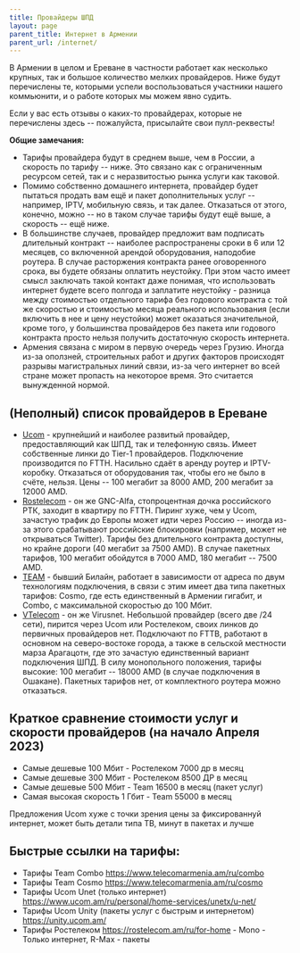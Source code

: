 ```yaml
---
title: Провайдеры ШПД
layout: page
parent_title: Интернет в Армении
parent_url: /internet/
---
```


В Армении в целом и Ереване в частности работает как несколько крупных, так и большое количество мелких провайдеров. Ниже будут перечислены те, которыми успели воспользоваться участники нашего коммьюнити, и о работе которых мы можем явно судить.

Если у вас есть отзывы о каких-то провайдерах, которые не перечислены здесь -- пожалуйста, присылайте свои пулл-реквесты!

**Общие замечания:**

* Тарифы провайдера будут в среднем выше, чем в России, а скорость по тарифу -- ниже. Это связано как с ограниченным ресурсом сетей, так и с неразвитостью рынка услуги как таковой.
* Помимо собственно домашнего интернета, провайдер будет пытаться продать вам ещё и пакет дополнительных услуг -- например, IPTV, мобильную связь, и так далее. Отказаться от этого, конечно, можно -- но в таком случае тарифы будут ещё выше, а скорость -- ещё ниже.
* В большинстве случаев, провайдер предложит вам подписать длительный контракт -- наиболее распространены сроки в 6 или 12 месяцев, со включенной арендой оборудования, наподобие роутера. В случае расторжения контракта ранее оговоренного срока, вы будете обязаны оплатить неустойку. При этом часто имеет смысл заключать такой контакт даже понимая, что использовать интернет будете всего полгода и заплатите неустойку - разница между стоимостью отдельного тарифа без годового контракта с той же скоростью и стоимостью месяца реального использования (если включить в нее и цену неустойки)  может оказаться значительной, кроме того, у большинства провайдеров без пакета или годового контракта просто нельзя получить достаточную скорость интернета.
* Армения связана с миром в первую очередь через Грузию. Иногда из-за оползней, строительных работ и других факторов происходят разрывы магистральных линий связи, из-за чего интернет во всей стране может пропасть на некоторое время. Это считается вынужденной нормой.

## (Неполный) список провайдеров в Ереване

* [Ucom](https://www.ucom.am/ru/personal) - крупнейший и наиболее развитый провайдер, предоставляющий как ШПД, так и телефонную связь. Имеет собственные линки до Tier-1 провайдеров. Подключение производится по FTTH. Насильно сдаёт в аренду роутер и IPTV-коробку. Отказаться от оборудования так, чтобы его не было в счёте, нельзя. Цены -- 100 мегабит за 8000 AMD, 200 мегабит за 12000 AMD.
* [Rostelecom](https://rostelecom.am/ru) - он же GNC-Alfa, стопроцентная дочка российского РТК, заходит в квартиру по FTTH. Пиринг хуже, чем у Ucom, зачастую трафик до Европы может идти через Россию -- иногда из-за этого срабатывают российские блокировки (например, может не открываться Twitter). Тарифы без длительного контракта доступны, но крайне дороги (40 мегабит за 7500 AMD). В случае пакетных тарифов, 100 мегабит обойдутся в 7000 AMD, 180 мегабит -- 7500 AMD.
* [TEAM](https://www.telecomarmenia.am/) - бывший Билайн, работает в зависимости от адреса по двум технологиям подключения, в связи с этим имеет два типа пакетных тарифов: Cosmo, где есть единственный в Армении гигабит, и Combo, с максимальной скоростью до 100 Мбит.
* [VTelecom](https://virusnet.am) - он же Virusnet. Небольшой провайдер (всего две /24 сети), пирится через Ucom или Ростелеком, своих линков до первичных провайдеров нет. Подключают по FTTB, работают в основном на северо-востоке города, а также в сельской местности марза Арагацотн, где это зачастую единственный вариант подключения ШПД. В силу монопольного положения, тарифы высокие: 100 мегабит -- 18000 AMD (в случае подключения в Ошакане). Пакетных тарифов нет, от комплектного роутера можно отказаться.

## Краткое сравнение стоимости услуг и скорости провайдеров (на начало Апреля 2023)
* Самые дешевые 100 Мбит - Ростелеком 7000 др в месяц
* Самые дешевые 300 Мбит - Ростелеком 8500 ДР в месяц
* Самые дешевые 500 Мбит - Team 16500 в месяц (пакет услуг)
* Самая высокая скорость 1 Гбит - Team 55000 в месяц

Предложения Ucom хуже с точки зрения цены за фиксированнуй интернет, может быть детали типа ТВ, минут в пакетах и лучше

## Быстрые ссылки на тарифы:
* Тарифы Team Combo https://www.telecomarmenia.am/ru/combo
* Тарифы Team Cosmo https://www.telecomarmenia.am/ru/cosmo
* Тарифы Ucom Unet (только интернет) https://www.ucom.am/ru/personal/home-services/unetx/u-net/
* Тарифы Ucom Unity (пакеты услуг с быстрым и интернетом) https://unity.ucom.am/
* Тарифы Ростелеком https://rostelecom.am/ru/for-home - Mono - Только интернет, R-Max - пакеты
